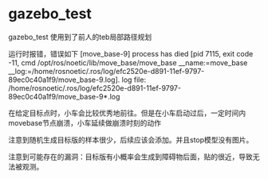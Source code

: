 # gazebo_test
gazebo_test
使用到了前人的teb局部路径规划

运行时报错，错误如下
[move_base-9] process has died [pid 7115, exit code -11, cmd /opt/ros/noetic/lib/move_base/move_base __name:=move_base __log:=/home/rosnoetic/.ros/log/efc2520e-d891-11ef-9797-89ec0c40a1f9/move_base-9.log].
log file: /home/rosnoetic/.ros/log/efc2520e-d891-11ef-9797-89ec0c40a1f9/move_base-9*.log

在给定目标点时，小车会比较优秀地前往。但是在小车启动过后，一定时间内movebase节点崩溃，小车延续做崩溃时刻的动作

注意到随机生成目标版的样本很少，后续应该会添加。并且stop模型没有图片。

注意到可能存在的漏洞：目标版有小概率会生成到障碍物后面，贴的很近，导致无法被观测。
